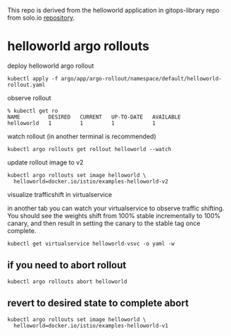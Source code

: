 This repo is derived from the helloworld application in gitops-library repo from solo.io [repository](https://github.com/solo-io/gitops-library).

# helloworld argo rollouts

deploy helloworld argo rollout
```
kubectl apply -f argo/app/argo-rollout/namespace/default/helloworld-rollout.yaml
```

observe rollout
```
% kubectl get ro
NAME         DESIRED   CURRENT   UP-TO-DATE   AVAILABLE
helloworld   1         1         1            1
```

watch rollout (in another terminal is recommended)
```
kubectl argo rollouts get rollout helloworld --watch   
```

update rollout image to v2
```
kubectl argo rollouts set image helloworld \
  helloworld=docker.io/istio/examples-helloworld-v2
```

visualize trafficshift in virtualservice

in another tab you can watch your virtualservice to observe traffic shifting. You should see the weights shift from 100% stable incrementally to 100% canary, and then result in setting the canary to the stable tag once complete.
```
kubectl get virtualservice helloworld-vsvc -o yaml -w
```

## if you need to abort rollout
```
kubectl argo rollouts abort helloworld
```

## revert to desired state to complete abort
```
kubectl argo rollouts set image helloworld \
  helloworld=docker.io/istio/examples-helloworld-v1
```